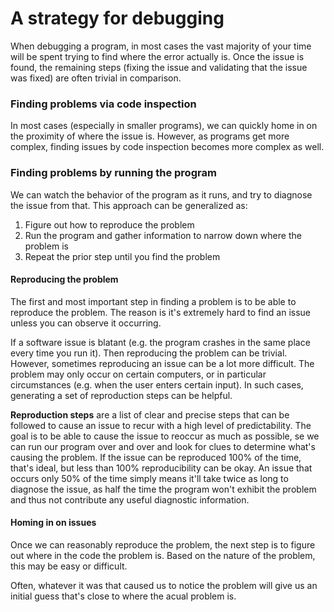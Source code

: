 # A strategy for debugging

When debugging a program, in most cases the vast majority of your time will be spent trying to find where the error actually is. Once the issue is found, the remaining steps (fixing the issue and validating that the issue was fixed) are often trivial in comparison.

### Finding problems via code inspection

In most cases (especially in smaller programs), we can quickly home in on the proximity of where the issue is. However, as programs get more complex, finding issues by code inspection becomes more complex as well.

### Finding problems by running the program

We can watch the behavior of the program as it runs, and try to diagnose the issue from that. This approach can be generalized as:

1. Figure out how to reproduce the problem
1. Run the program and gather information to narrow down where the problem is
1. Repeat the prior step until you find the problem

#### Reproducing the problem

The first and most important step in finding a problem is to be able to reproduce the problem. The reason is it's extremely hard to find an issue unless you can observe it occurring.

If a software issue is blatant (e.g. the program crashes in the same place every time you run it). Then reproducing the problem can be trivial. However, sometimes reproducing an issue can be a lot more difficult. The problem may only occur on certain computers, or in particular circumstances (e.g. when the user enters certain input). In such cases, generating a set of reproduction steps can be helpful. 

**Reproduction steps** are a list of clear and precise steps that can be followed to cause an issue to recur with a high level of predictability. The goal is to be able to cause the issue to reoccur as much as possible, se we can run our program over and over and look for clues to determine what's causing the problem. If the issue can be reproduced 100% of the time, that's ideal, but less than 100% reproducibility can be okay. An issue that occurs only 50% of the time simply means it'll take twice as long to diagnose the issue, as half the time the program won't exhibit the problem and thus not contribute any useful diagnostic information.

#### Homing in on issues

Once we can reasonably reproduce the problem, the next step is to figure out where in the code the problem is. Based on the nature of the problem, this may be easy or difficult. 

Often, whatever it was that caused us to notice the problem will give us an initial guess that's close to where the acual problem is.
